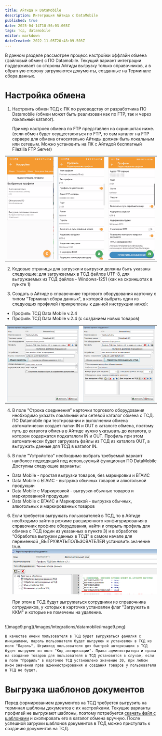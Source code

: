 ```yaml
---
title: Айтида и DataMobile
description: Интеграция Айтида с DataMobile
published: true
date: 2025-04-14T10:56:03.065Z
tags: тсд, datamobile
editor: markdown
dateCreated: 2022-11-05T20:48:09.503Z
---
```


В данном разделе рассмотрен процесс настройки оффлайн обмена (файловый обмен) с ПО Datamobile. Текущий вариант интеграции поддерживает со стороны Айтиды выгрузку только справочников, а в обратную сторону загружаются документы, созданные на Терминале сбора данных.

# Настройка обмена

1. Настроить обмен ТСД с ПК по руководству от разработчика ПО Datamobile (обмен может быть реализован как по FTP, так и через локальный каталог).

	Пример настроек обмена по FTP представлен на скриншотах ниже. (если обмен будет осуществляться по FTP, то сам каталог на FTP сервере для обмена относительно Айтиды должен быть локальным или сетевым. Можно установить на ПК с Айтидой бесплатный Filezilla FTP Server)

| | | |
| --- | --- | --- |
| ![image1.png](/images/integrations/datamobile/image1.png) | ![image2.png](/images/integrations/datamobile/image2.png) | ![image3.png](/images/integrations/datamobile/image3.png)


2. Кодовые страницы для загрузки и выгрузки должны быть указаны следующие: для загружаемых в ТСД файлов UTF-8, для выгружаемых из ТСД файлов - Windows-1251 (как на скриншотах в пункте 1)

3. Создать в Айтиде в справочнике торгового оборудования карточку с типом "Терминал сбора данных", в которой выбрать один из следующих профилей (прикреплены к данной инструкции ниже): <br/>

- Профиль ТСД Data Mobile v.2.4
- Профиль ТСД Data Mobile v.2.4 (с созданием новых товаров)

| | |
| --- | --- |
| ![image12.png](/images/integrations/datamobile/image12.png) | ![image11.png](/images/integrations/datamobile/image11.png) |


4. В поле "Строка соединения" карточки торгового оборудования необходимо указать локальный или сетевой каталог обмена с ТСД. 
	ПО Datamobile при тестировании и выполнении обмена автоматически создает папки IN и OUT в каталоге обмена, поэтому путь до каталога обмена в Айтиде нужно указывать до каталога, в котором содержатся подкаталоги IN и OUT. Профиль при этом автоматически будет загружать файлы из ТСД из каталога OUT, а выгружать данные для ТСД в каталог IN. 

5. В поле "Устройство" необходимо выбрать требуемый вариант наиболее подходящий под используемый функционал ПО DataMobile
	Доступны следующие варианты:
-	Data Mobile - простая выгрузки товаров, без маркировки и ЕГАИС
- Data Mobile с ЕГАИС - выгрузка обычных товаров и алкогольной продукции
- Data Mobile с Маркировкой - выгрузки обычных товаров и маркированной продукции
- Data Mobile с ЕГАИС и Маркировкой - выгрузка обычных, алкогольных и маркированных товаров

6. Если требуется выгружать пользователей в ТСД, то в Айтиде необходимо зайти в режиме расширенного конфигурирования в справочник профиле оборудования, найти и открыть профиль для обмена с ТСД (один из указанных в пункте 3) и в обработке "Обработка выгрузки данных в ТСД" в самом начале для переменной _ВЫГРУЖАТЬПОЛЬЗОВАТЕЛЕЙ установить значение true.
![image8.png](/images/integrations/datamobile/image8.png)

	При этом в ТСД будут выгружаться сотрудники из справочника сотрудников, у которых в карточке установлен флаг "Загружать в ККМ" и которые не помечены на удаление.
<br/> 
![image9.png](/images/integrations/datamobile/image9.png)

	В качестве имени пользователя в ТСД будет выгружаться фамилия с инициалами, пароль пользователя будет выгружен и установлен в ТСД из поля "Пароль", Штрихкод пользователя для быстрой авторизации в ТСД будет выгружен из поля "Код авторизации". Права администратора и права на создание товаров для пользователя в ТСД установятся в случае, если в поле "Профиль" в карточке ТСД установлено значение 30, при любом ином значении прав администрирования и создания товаров у пользователя в ТСД не будет.
  
# Выгрузка шаблонов документов
Перед формированием документов на ТСД требуется выгрузить на терминал шаблоны документов с их настройками. Текущие варианты профилей не выгружают шаблоны, поэтому потребуется [скачать файл с шаблонами](/images/integrations/datamobile/19102020190441_v83_templates.dm) и скопировать его в каталог обмена вручную.
После успешной загрузки шаблонов документов в ТСД можно приступать к созданию документов на ТСД.